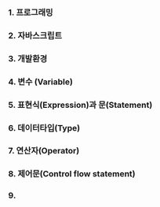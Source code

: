 ### 1. 프로그래밍

### 2. 자바스크립트

### 3. 개발환경

### 4. 변수 (Variable)

### 5. 표현식(Expression)과 문(Statement)

### 6. 데이터타입(Type)

### 7. 연산자(Operator)

### 8. 제어문(Control flow statement)

### 9.